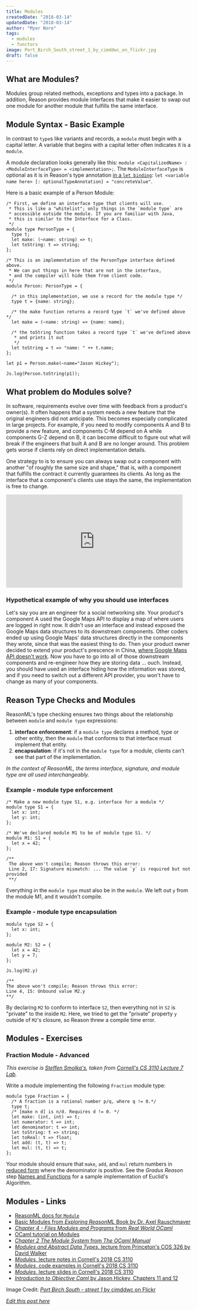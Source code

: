 ```yaml
---
title: Modules
createdDate: "2018-03-14"
updatedDate: "2018-03-14"
author: "Myer Nore"
tags:
  - modules
  - functors
image: Port_Birch_South_street_1_by_cimddwc_on_flickr.jpg
draft: false
---
```


## What are Modules?

Modules group related methods, exceptions and types into a package. In 
addition, Reason provides module interfaces that make it easier to swap out 
one module for another module that fulfills the same interface.

## Module Syntax - Basic Example

In contrast to `type`s like variants and records,
a `module` must begin with a capital letter. A variable that begins
with a capital letter often indicates it is a `module`.

A module declaration looks generally like this:
`module <CapitalizedName> : <ModuleInterfaceType> = <implementation>;`. 
The `ModuleInterfaceType` is optional as it is in Reason's type annotation
[in a `let binding`](https://reasonml.github.io/docs/en/type.html#annotations):
`let <variable name here> [: optionalTypeAnnotation] = "concreteValue"`.

Here is a basic example of a Person Module:

```reason
/* First, we define an interface type that clients will use.
 * This is like a "whitelist"; only things in the `module type` are
 * accessible outside the module. If you are familiar with Java, 
 * this is similar to the Interface for a Class. 
 */
module type PersonType = {
  type t;
  let make: (~name: string) => t;
  let toString: t => string;
};

/* This is an implementation of the PersonType interface defined above.
 * We can put things in here that are not in the interface, 
 * and the compiler will hide them from client code.
 */
module Person: PersonType = {
  
  /* in this implementation, we use a record for the module type */
  type t = {name: string};
  
  /* the make function returns a record type `t` we've defined above */
  let make = (~name: string) => {name: name};
  
  /* the toString function takes a record type `t` we've defined above
   * and prints it out
   */
  let toString = t => "name: " ++ t.name;
};

let p1 = Person.make(~name="Jason Hickey");

Js.log(Person.toString(p1));
```

## What problem do Modules solve?

In software, requirements evolve over time with feedback 
from a product's owner(s).  It often happens that a system needs a new feature 
that the original engineers did not anticipate. This becomes 
especially complicated in large projects. For example, if you need to modify
components A and B to provide a new feature, and components C-M depend on A while 
components G-Z depend on B, it can become difficult to figure out what will break 
if the engineers that built A and B are no longer around. This problem gets worse 
if clients rely on direct implementation details. 

One strategy to is to ensure you can always swap out a component 
with another "of roughly the same size and shape," that is, with a 
component that fulfills the contract it currently guarantees its clients. 
As long as the interface that a component's clients use stays the same, 
the implementation is free to change.

<iframe src="https://giphy.com/embed/MS0fQBmGGMaRy" width="480" height="253" 
        frameBorder="0" class="giphy-embed" allowFullScreen></iframe>

### Hypothetical example of why you should use interfaces
Let's say you are an engineer for a social networking site. Your product's 
component A used the Google Maps API to display a map of where users are 
logged in right now. It didn't use an interface and instead exposed the 
Google Maps data structures to its downstream  components. Other coders 
ended up using Google Maps' data structures directly in the components they wrote,
since that was the easiest thing to do. Then your product owner decided to extend 
your product's prescence in China, [where Google Maps API doesn't work](https://developers.google.com/maps/faq#china_ws_access).
Now you have to go into all of those downstream components and re-engineer how 
they are storing data ... ouch. Instead, you should have used an interface hiding how
the information was stored, and if you need to switch out a different API provider, 
you won't have to change as many of your components.

## Reason Type Checks and Modules

ReasonML's type checking ensures two things about the relationship between 
`module` and `module type` expressions: 

1. **interface enforcement**: if a `module type` declares a method, type or 
   other entity, then the `module` that conforms to that interface must implement 
   that entity.
2. **encapsulation**: if it's not in the `module type` for a module, 
   clients can't see that part of the implementation.

*In the context of ReasonML, the terms interface, 
signature, and module type are all used interchangeably.*

### Example - module type enforcement
```reason
/* Make a new module type S1, e.g. interface for a module */
module type S1 = {
  let x: int; 
  let y: int;
};

/* We've declared module M1 to be of module type S1. */ 
module M1: S1 = {
  let x = 42;
};

/**
 The above won't compile; Reason throws this error: 
 Line 2, 17: Signature mismatch: ... The value `y` is required but not provided
 **/
```

Everything in the `module type` must also be in the `module`. We left out `y` from 
the module M1, and it wouldn't compile.

### Example - module type encapsulation
```reason
module type S2 = {
  let x: int;
};

module M2: S2 = {
  let x = 42;
  let y = 7;
};

Js.log(M2.y)

/**
The above won't compile; Reason throws this error:
Line 4, 15: Unbound value M2.y
**/
```

By declaring `M2` to conform to interface `S2`, then everything not in 
`S2` is "private" to the inside `M2`. Here, we tried to get the "private"
property `y` outside of `M2`'s closure, so Reason threw a compile time error.

## Modules - Exercises

### Fraction Module - Advanced

*This exercise is [Steffen Smolka's](https://github.com/smolkaj), taken from 
[Cornell's CS 3110 Lecture 7 Lab](http://www.cs.cornell.edu/courses/cs3110/2018sp/l/07-modules/lab.html).*

Write a module implementing the following `Fraction` module type:

```reason
module type Fraction = {
  /* A fraction is a rational number p/q, where q != 0.*/
  type t;
  /* [make n d] is n/d. Requires d != 0. */
  let make: (int, int) => t;
  let numerator: t => int;
  let denominator: t => int;
  let toString: t => string;
  let toReal: t => float;
  let add: (t, t) => t;
  let mul: (t, t) => t;
};
```

Your module should ensure that `make`, `add`, and `mul` return numbers
in [reduced form](https://en.wikipedia.org/wiki/Irreducible_fraction)
where the denominator is positive. See the *Gradus Reason* step 
[Names and Functions](/steps/2017-11-19--names-and-functions/)
for a sample implementation of Euclid's Algorithm.

## Modules - Links

-   [ReasonML docs for `Module`](https://reasonml.github.io/docs/en/module.html)
-   [Basic Modules from _Exploring ReasonML_ Book by Dr. Axel Rauschmayer](http://reasonmlhub.com/exploring-reasonml/ch_basic-modules.html)
-   [_Chapter 4 - Files Modules and Programs_ from _Real World OCaml_](https://realworldocaml.org/v1/en/html/files-modules-and-programs.html)
-   [OCaml tutorial on Modules](https://ocaml.org/learn/tutorials/modules.html)
-   [_Chapter 2 The Module System_ from _The OCaml Manual_](https://caml.inria.fr/pub/docs/manual-ocaml/moduleexamples.html)
-   [_Modules and Abstract Data Types_, lecture from Princeton's COS 326 by David Walker](https://www.cs.princeton.edu/courses/archive/fall17/cos326/lec/15-modules.pdf)
-   [_Modules_, lecture notes in Cornell's 2018 CS 3110](http://www.cs.cornell.edu/courses/cs3110/2018sp/l/07-modules/notes.html)
-   [_Modules_, code examples in Cornell's 2018 CS 3110](http://www.cs.cornell.edu/courses/cs3110/2018sp/l/07-modules/code.ml)
-   [_Modules_, lecture slides in Cornell's 2018 CS 3110](http://www.cs.cornell.edu/courses/cs3110/2018sp/l/07-modules/lec.pdf)
-   [_Introduction to Objective Caml_ by Jason Hickey, Chapters 11 and 12](http://www.nuprl.org/documents/Hickey/02caltech-ocaml.pdf)

Image Credit: [_Port Birch South - street 1_ by cimddwc on Flickr](https://www.flickr.com/photos/cimddwc/16037999946/in/album-72157649784716806/)

_[Edit this post here](https://github.com/codekiln/gradus-reason/tree/master/data/steps/2018-03-14--modules/index.md)_
